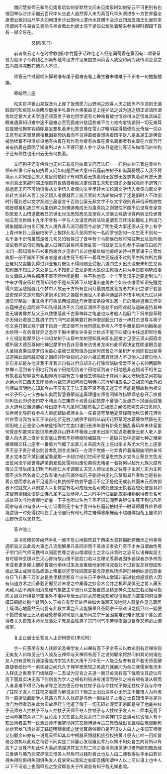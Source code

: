 <!-- { "loadSidebar": true } -->
　　僧问慧安师云和尚见南泉后如何安默然又问未见南泉时如何安云不可更别有也僧回举似沙沙示偈云百尺竿头坐底人虽然得入未为真百尺竿头须进步十方世界露全身僧云秪如百尺竿头如何进步沙云朗州山澧州水其僧不会沙云四海五湖王化里前来所谓尚不与易合又焉能与禅合者此也居士须于是段公案急着精采参得禅时脚跟下自有一部全易在。

　　　　　　又(附来书)

　　前者聚云老人在时曾教(振)参竹篦子话昨化老人归忽闻荷香在室因有二颂录呈昔为赵甲子今称钱乙郎离却触背见方许见亲娘忽闻荷香入我室和尚为我传消息息之五内自清凉散在诸方人不识。

　　师答云牛过窗棂头脚易唯有尾子最难去笔上春生雅未难难于不识者一句勉旃勉旃。

　　寄峭然上座

　　松实自华银山来叙及为上座了饭僧愿力山野闻之欣喜人天之因尚不尔违则无漏胜因可知矣矧从会晤后屡接手札兼作大佛事益见上座护法之诚为道之切正谚语所谓舍财定要大丈夫学道还须英灵子者也但学道有七种难看破世情难得决定信难具端正眼难遇真知识难中途不退难必至究竟难兴慈运悲难不为七难拘挛钩锁则一切无难耳若是被他拘挛钩锁即是妄想执着未化故世尊在雪山才睹明星得悟便叹云奇哉一切众生具有如来智慧德相秪因妄想执着而不见得直者妄想执着四字是凡是圣是生是佛皆被他绊着不得活卓卓地有执着在有作有为者有执着在离名离相者有执着在六度万行者有执着在圆明了知者所以古人不得已要人参个话头且道是何等话头如僧问赵州狗子还有佛性也无州云无有何执着。

　　又问狗子还有佛性也无州云有有何执着又问万法归一一归何处州云我在青州作领布衫重七斤有何执着又问如何是西来大意州云庭前柏树子和尚莫将境示人我不将境示人如何是西来大意庭前柏树子有何执着无执着则无妄想无妄想执着必有迸天迸地消息出来那时端正眼自其世情自看破决定信自生真知识自识必至究竟而不退转兴慈运悲无可不可始信得从文字悟入者便向文字里转大法轮离文字悟入者便向离文字处转大法轮从百工技艺悟入者便就百工技艺里转大法轮故曰悟了还是旧时人不改旧时行履处若以文字观则三藏语言千百则公案无非文字不以文字观则真谛俗谛樵歌牧唱皆顺祖机故曰有为虽伪弃之则佛道难成无为虽真执之则慧性不朗不见世尊舍皇宫割恩爱入山悟道敷教显宗世出世法悉知悉见及至将入涅槃文殊请世尊再转法轮世尊咄云吾住世四十九年不曾有一字与人汝请吾再转法轮是谓吾已转法轮耶如上所说乃狮象蹴踏非虫豸可知大人境界非凡流可觑而今必欲了明生死大事还须从无字上有字上青州布衫上庭前柏树子上挨拶此名凡圣同宗句一名阎罗丧胆句一名生死不到句一名千圣不识句虽然是者几句又怕轻易过了昔年有个马郡侯莅政时常往聚云及至向他谈说者样语句归而私谓人曰禅宗最易问来但乱答一句就是其后见参不来始叹曰如万法归一颇知青州布衫果然难会才见宗门长过他辈处如他辈经论诗书百家诸子丘索坟典那一部不知所不知者唯是者超生死不相干一着耳生死既超不过则平生所作所为罪业冤对又岂能免得过罪业冤对既免不得则随业受报六道四生头出头没既未知生又焉知死哉不知生之来处是生大不知死之去处是死大故说生死事大只为平日聪明势焰事业文章临末稍头都用不着不然世间是那一件不称他意一个个英灵汉子定要走到法门中来才得安乐处然善知识亦不是从天降下从地涌出底盖古今如长夜唯善知识先醒觉得兴慈运悲摇醒几个梦中人故云十方所有世间灯最初成就菩提者共知识之谓乎若是显奇现异又是邪魔外道剑术幻师之操履也但世人多慕神通显异不悟本地风光试以神通显异略说一事其余不可枚举西域调达乃世尊堂弟投佛出家一日启佛神通佛云但空五蕴神通自具阿难不知私授其法不久习成反谓佛不慈悲不似阿难就与道破遂恃其神变无端害佛并及父王以致堕落此千古慕神异之龟鉴也似者般人祖庭门下将来提草鞋亦无用处若是血性男子宗门间气如黄檗要打断神僧足胫云门欲一棒打杀世尊与狗子吃文喜打倒文殊于厨下自具一双正眼不为他所惑乱参禅人不悟手舞足蹈神功搬柴运水妙用一有务奇好异之念存于胸中便生许多妄计检点不能于四威仪中任运即常你看十三祖迦毗摩罗访十四祖龙树于山窟中龙树预知其来即出迎接才见便云深山孤寂龙蟒所居大德至尊何枉神足摩罗曰吾非至尊来访贤者龙树曰此师得决定性明道眼否是大圣继真乘否摩罗曰汝虽心语我已意知但办出家何虑吾之不圣树开示诲即投出家得证道果此固师胜资强之因终非针钵投机之妙六祖云若真修道人不见他人过若见他人非自非却是左他非我不非我非自有过但自却非心打除烦恼破憎爱不关心长伸两脚卧参禅人见到者个田地行到者个田地用到者个田地证到者个田地是非迷悟尚不相关岂有执着妄想聊岂有名相即离耶岂有古今自他生佛隔绝于其间耶梁太守杨炫之问初祖达磨大师曰西天五印师承为祖其道如何师曰明佛心宗行解相应名之曰祖又问此外如何师曰须明他心知其今古不厌有无于法无取不贤不愚无迷无悟若能是解故称为祖又曰弟子归心三宝亦有年矣而智慧昏蒙尚迷真理适听师言罔知攸措颖师慈悲开示宗旨师知恳到即说偈曰亦不睹恶而生嫌亦不观善而勤措亦不舍智而近愚亦不抛迷而就悟达大道兮过量通佛心兮出度不与凡圣同□超然名之曰祖炫之闻偈悲喜交并曰愿师久住世间化导群有参禅人果能踏破祖师关头一任春游芳草地夏赏绿荷池秋饮黄花酒冬吟白雪诗我为法王于法自在若无放刀成佛手段则从前闲花野草泥水葛藤依然置在无阴阳地上正是偷心未歇徒指陈忙忙血口谁归去来年更有新条在恼乱春风卒未休瓮里何曾走却鳖来如是琐琐者原非山野本怀秪缘上座未出家时就遇着我聚云老人老人是要人向大道上直步长安底山野若不将崎岖险巇路径一一道破只恐中途被七种之难柴栅缠缴又枉上座者一番勇为气概了出家儿关系固大在上座出家关系尤大何也上座家声丕显子贵孙贤治则言孝乱则言忠弹压一方清宁党族一时弃青衿着缁服幽明宗亲邻里乡党未尝不拭目属望看是那一步超过他们世间子受皇恩宗族乡党尚且荣显生色况出世间法乎如世尊辞亲割爱孤处雪岭似废伦矣倘无睹星一着将何以超升九族灭度有情父王母后咸生忉利而称能仁大孝调御丈夫天人师世出世之独尊乎出家儿实为生死固不求名然名者实之宾有诸内必形诸外如孔子删诗书定礼乐赞周易作春秋岂是有执着妄想而求名者不见道吾何执执御乎执射乎虚活不定正是他无成名处而末云吾执御者不过就党人以谢党人耳复何尝有名可成哉无名可成处便是无执着妄想处便是具如来智慧德相处便是生佛凡圣不立处参禅人二六时中行住坐卧应事接物到得者无名可成处只欠啐地折爆地断底一下子也所以名为千圣不识句阎罗丧胆句生死不到句凡圣同宗句者四句直从一句上证得则无字有字青州布衫庭前柏树子一时证得魔界佛界顺境逆境一时处得权柄在手正令自行有何七种之难碍塞柴栅而不超越佛祖哉上座须如山野所说以坚其志。

　　答许隐士

　　来书有倏领答峭然手札一阅不觉心地豁然其于西来大意若揭肺腑而示之何幸得遇斯旨又云此段大事岂凡流能解果凡圣同宗而千圣难识者欤乃至不才亦自谓血性男子宗门间气师可携带以同面世尊之说山僧谓居士之言似非昔时之志可以语禅矣居士昔时留神玄理以生灭心修持故山僧不欲启口若以玄理论羡慕者固多错误者亦多修而未成者更多即山僧亦曾被他牵绊过来及至看破他家修持究竟处不过将妄念存想固形或止深山或游海岛或谒上帝报尽还堕轮回既是妄念存想纵饶炼得形神俱妙透石穿金白日飞升寿千万岁总是瓮里精灵那有个出头日子幸得山僧知非前进犹虑惑误后人因有仙道方术之问备载正邪至若未发之中橐籥之妙金木合并之机声臭俱无之旨人藏天天藏人固不离阴阳消息理气象数主宰流行以立极自然见精忘神久生超生若必据可指陈关捩以行持易堕空落外不堪种草居士必将从前者些知解尽情抛却向空空洞洞没捞摸□把捉处抱个疑团久久于禅自有契悟处但禅如大海涵天浸地随人器量各见充满居士既谓心地豁然云何复有此段大事岂凡流能解果凡圣同宗千圣难识之疑只此一疑便不豁然也居士还从者疑处参看如何是凡圣所同之宗千圣因甚难识难识底是个甚么透得者关头自知本命元辰落处才教是血性男子宗门间气不劳弹指面见世尊又何必山僧携带。

　　复止止居士呈答友人止谤辩惑论(来论附)

　　余一日燕坐有友人往顾论及禅学友人曰禅有高下乎余答曰以教论则有若禅宗则无矣友人曰每见云行人谈及云禅师与天禅师有高下之说何耶余愕然问曰其论何谓也友人曰有言吹万师深得临济宗旨大机大用千万中无一人能企及者有言不若天师孤硬直捷者纷纷不一弟实疑之闻兄久于禅学想悉知之矣故乃就而问为余曰我儒家者流未入释氏之奥至于门墙略窥一二吾试为兄言之夫道一而已矣焉有高下哉若论其迹似有高下而其实决无高下何则盖为学人之根有利钝进有浅深而导引之权有顿有渐从顿而入者甚难不得已乃有渐导之法古德云你有拄杖子我与你拄杖子你无拄杖子我与你夺了拄杖子友人曰拄杖之喻愿为解说余曰下根之士汩没深厚心无所主不能悟入为师者将一直捷法截断学人意路方有入头处即是与他一根拄杖子上根之士自知悟字亦是对治门为师者恐执此为实故尽行与他遣了俾于一切无碍处深契正宗即是夺了他底拄杖子云师夺人拄杖子不与人拄杖子天师不夺人拄杖子与人拄杖子友人曰二师本无高下已闻命矣然众以二师互论高下又在甚么处见余曰二师实禅门宗匠岂可优劣哉人有不知云师者盖有一说焉云师不但究彻禅宗又能博通今古三教皆融出言雄峻曲雅调新死处状若龙飞活处杳无踪迹明眼者闻之犹觉耳聋俗眼自是不识友人曰人之多知天师者又何耶余曰亦有一说焉天师知其众中根器厌博就机接引权拈黄叶便去止啼一用斯旨易合初机以此观之稍若不同实是二师婆心发现庸见辈乃以知不知处自生向背所以有高下之议殊不知此件大事必须深造其室方知二师之善诱岂浅见薄识者所能知哉故经云惟佛与佛乃能究尽儒云惟圣人然后可以践形者此也友人曰二师有得失乎余曰若论得失得则俱得失则俱失友人抚掌笑曰我知之矣即吾儒所谓中人以上可以语上也中人以下不可语上也而释氏之空寂即吾夫子所谓吾有知乎哉无知也噫。

